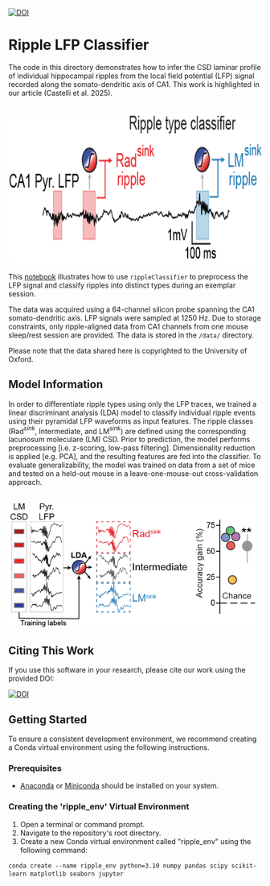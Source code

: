 ﻿[![DOI](https://zenodo.org/badge/1046953332.svg)](https://doi.org/10.5281/zenodo.16995136)


# Ripple LFP Classifier
The code in this directory demonstrates how to infer the CSD laminar profile of individual hippocampal ripples from the local field potential (LFP) signal recorded along the somato-dendritic axis of CA1. This work is highlighted in our article (Castelli et al. 2025).

<p align="center">
    <img src="./figures/Repo_LFP_example.png" alt="Ripple Classifier" height="300">
</p>


This [notebook](notebooks/predicting_ripple_types_from_LFP_waveform.ipynb) illustrates how to use `rippleClassifier` to preprocess the LFP signal and classify ripples into distinct types during an exemplar session.

The data was acquired using a 64-channel silicon probe spanning the CA1 somato-dendritic axis. LFP signals were sampled at 1250 Hz. Due to storage constraints, only ripple-aligned data from CA1 channels from one mouse sleep/rest session are provided. The data is stored in the `/data/` directory.


Please note that the data shared here is copyrighted to the University of Oxford.

## Model Information
In order to differentiate ripple types using only the LFP traces, we trained a linear discriminant analysis (LDA) model to classify individual ripple events using their pyramidal LFP waveforms as input features. The ripple classes (Rad$^{sink}$, Intermediate, and LM$^{sink}$) are defined using the corresponding lacunosum moleculare (LM) CSD. Prior to prediction, the model performs preprocessing [i.e. z-scoring, low-pass filtering]. Dimensionality reduction is applied [e.g. PCA], and the resulting features are fed into the classifier. To evaluate generalizability, the model was trained on data from a set of mice and tested on a held-out mouse in a leave-one-mouse-out cross-validation approach.

<p align="center">
    <img src="./figures/Repo_LDA_schematic.png" alt="Model Information" height="250">
</p>



## Citing This Work
If you use this software in your research, please cite our work using the provided DOI:

[![DOI](https://zenodo.org/badge/1046953332.svg)](https://doi.org/10.5281/zenodo.16995136)



## Getting Started
To ensure a consistent development environment, we recommend creating a Conda virtual environment using the following instructions.



### Prerequisites
- [Anaconda](https://www.anaconda.com/products/distribution) or [Miniconda](https://docs.conda.io/en/latest/miniconda.html) should be installed on your system.



### Creating the 'ripple_env' Virtual Environment
1. Open a terminal or command prompt.
2. Navigate to the repository's root directory.
3. Create a new Conda virtual environment called "ripple_env" using the following command:
``` shell
conda create --name ripple_env python=3.10 numpy pandas scipy scikit-learn matplotlib seaborn jupyter
 
